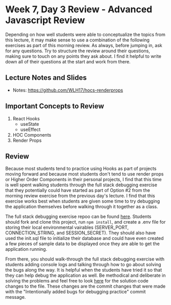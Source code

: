# Week 7, Day 3 Review - Advanced Javascript Review

Depending on how well students were able to conceptualize the topics from this lecture, it may make sense to use a combination of the following exercises as part of this morning review. As always, before jumping in, ask for any questions. Try to structure the review around their questions, making sure to touch on any points they ask about. I find it helpful to write down all of their questions at the start and work from there.

## Lecture Notes and Slides

- Notes: https://github.com/WLH17/hocs-renderprops

## Important Concepts to Review

1. React Hooks
    - useState
    - useEffect
2. HOC Components
2. Render Props

## Review

Because most students tend to practice using Hooks as part of projects moving forward and because most students don't tend to use render props or Higher Order Components in their personal projects, I find that this time is well spent walking students through the full stack debugging exercise that they potentially could have started as part of Option #2 from the morning review exercise from the previous day's lecture. I find that this exercise works best when students are given some time to try debugging the application themselves before walking through it together as a class.

The full stack debugging exercise repoo can be found [here](https://github.com/LucasSchaat/how_meme_full_stack_app). Students should fork and clone this project, run `npm install`, and create a .env file for storing their local environmental vairables (SERVER_PORT, CONNECTION_STRING, and SESSION_SECRET). They should also have used the init.sql file to initialize their database and could have even created a few pieces of sample data to be displayed once they are able to get the application running.

From there, you should walk-through the full stack debugging exercise with students adding console logs and talking through how to go about solving the bugs along the way. It is helpful when the students have tried it so that they can help debug the application as well. Be methodical and deliberate in solving the problems and feel free to look [here](https://github.com/LucasSchaat/how_meme_full_stack_app/commit/09baebf254562517cfc350199ecdc313a20653ae) for the solution code changes to the file. These changes are the commit changes that were made with the "Intentionally added bugs for debugging practice" commit message.